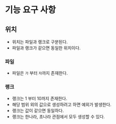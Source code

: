 # 기능 요구 사항

## 위치

- 위치는 파일과 랭크로 구분된다.
- 파일과 랭크가 같으면 동일한 위치이다.

### 파일

- 파일은 `가` 부터 `자`까지 존재한다.

### 랭크

- 랭크는 1 부터 10까지 존재한다.
- 해당 범위 외의 값으로 생성하려고 하면 예외가 발생한다.
- 랭크는 값이 같으면 동일하다.
- 랭크는 한나라, 초나라 관점에서 모두 생성할 수 있다.
